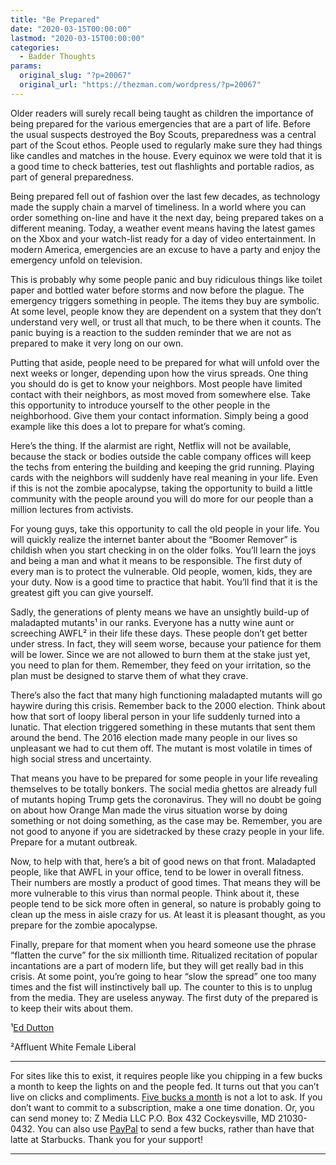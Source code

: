 ```yaml
---
title: "Be Prepared"
date: "2020-03-15T00:00:00"
lastmod: "2020-03-15T00:00:00"
categories:
  - Badder Thoughts
params:
  original_slug: "?p=20067"
  original_url: "https://thezman.com/wordpress/?p=20067"
---
```


Older readers will surely recall being taught as children the importance
of being prepared for the various emergencies that are a part of life.
Before the usual suspects destroyed the Boy Scouts, preparedness was a
central part of the Scout ethos. People used to regularly make sure they
had things like candles and matches in the house. Every equinox we were
told that it is a good time to check batteries, test out flashlights and
portable radios, as part of general preparedness.

Being prepared fell out of fashion over the last few decades, as
technology made the supply chain a marvel of timeliness. In a world
where you can order something on-line and have it the next day, being
prepared takes on a different meaning. Today, a weather event means
having the latest games on the Xbox and your watch-list ready for a day
of video entertainment. In modern America, emergencies are an excuse to
have a party and enjoy the emergency unfold on television.

This is probably why some people panic and buy ridiculous things like
toilet paper and bottled water before storms and now before the plague.
The emergency triggers something in people. The items they buy are
symbolic. At some level, people know they are dependent on a system that
they don’t understand very well, or trust all that much, to be there
when it counts. The panic buying is a reaction to the sudden reminder
that we are not as prepared to make it very long on our own.

Putting that aside, people need to be prepared for what will unfold over
the next weeks or longer, depending upon how the virus spreads. One
thing you should do is get to know your neighbors. Most people have
limited contact with their neighbors, as most moved from somewhere else.
Take this opportunity to introduce yourself to the other people in the
neighborhood. Give them your contact information. Simply being a good
example like this does a lot to prepare for what’s coming.

Here’s the thing. If the alarmist are right, Netflix will not be
available, because the stack or bodies outside the cable company offices
will keep the techs from entering the building and keeping the grid
running. Playing cards with the neighbors will suddenly have real
meaning in your life. Even if this is not the zombie apocalypse, taking
the opportunity to build a little community with the people around you
will do more for our people than a million lectures from activists.

For young guys, take this opportunity to call the old people in your
life. You will quickly realize the internet banter about the “Boomer
Remover” is childish when you start checking in on the older folks.
You’ll learn the joys and being a man and what it means to be
responsible. The first duty of every man is to protect the vulnerable.
Old people, women, kids, they are your duty. Now is a good time to
practice that habit. You’ll find that it is the greatest gift you can
give yourself.

Sadly, the generations of plenty means we have an unsightly build-up of
maladapted mutants¹ in our ranks. Everyone has a nutty wine aunt or
screeching AWFL² in their life these days. These people don’t get better
under stress. In fact, they will seem worse, because your patience for
them will be lower. Since we are not allowed to burn them at the stake
just yet, you need to plan for them. Remember, they feed on your
irritation, so the plan must be designed to starve them of what they
crave.

There’s also the fact that many high functioning maladapted mutants will
go haywire during this crisis. Remember back to the 2000 election. Think
about how that sort of loopy liberal person in your life suddenly turned
into a lunatic. That election triggered something in these mutants that
sent them around the bend. The 2016 election made many people in our
lives so unpleasant we had to cut them off. The mutant is most volatile
in times of high social stress and uncertainty.

That means you have to be prepared for some people in your life
revealing themselves to be totally bonkers. The social media ghettos are
already full of mutants hoping Trump gets the coronavirus. They will no
doubt be going on about how Orange Man made the virus situation worse by
doing something or not doing something, as the case may be. Remember,
you are not good to anyone if you are sidetracked by these crazy people
in your life. Prepare for a mutant outbreak.

Now, to help with that, here’s a bit of good news on that front.
Maladapted people, like that AWFL in your office, tend to be lower in
overall fitness. Their numbers are mostly a product of good times. That
means they will be more vulnerable to this virus than normal people.
Think about it, these people tend to be sick more often in general, so
nature is probably going to clean up the mess in aisle crazy for us. At
least it is pleasant thought, as you prepare for the zombie apocalypse.

Finally, prepare for that moment when you heard someone use the phrase
“flatten the curve” for the six millionth time. Ritualized recitation of
popular incantations are a part of modern life, but they will get really
bad in this crisis. At some point, you’re going to hear “slow the
spread” one too many times and the fist will instinctively ball up. The
counter to this is to unplug from the media. They are useless anyway.
The first duty of the prepared is to keep their wits about them.

¹<a href="https://youtu.be/Q_LxmuXukmk" rel="noopener noreferrer"
target="_blank">Ed Dutton</a>

²Affluent White Female Liberal

------------------------------------------------------------------------

For sites like this to exist, it requires people like you chipping in a
few bucks a month to keep the lights on and the people fed. It turns out
that you can’t live on clicks and compliments.
<a href="https://www.subscribestar.com/the-z-blog"
rel="noopener noreferrer" target="_blank">Five bucks a month</a> is not
a lot to ask. If you don’t want to commit to a subscription, make a one
time donation. Or, you can send money to: Z Media LLC P.O. Box 432
Cockeysville, MD 21030-0432. You can also use <a
href="https://www.paypal.com/cgi-bin/webscr?cmd=_s-xclick&amp;hosted_button_id=UDAS2Q8JYA6CN&amp;source=url"
rel="noopener noreferrer" target="_blank">PayPal</a> to send a few
bucks, rather than have that latte at Starbucks. Thank you for your
support!

------------------------------------------------------------------------
